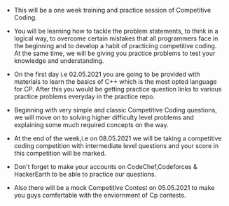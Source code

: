 - This will be a one week training and practice session of Competitive Coding.

- You will be learning how to tackle the problem statements, to think in a logical way, to overcome certain mistakes that all programmers face in the beginning and to develop a    habit of practicing competitive coding. At the same time, we will be giving you practice problems to test your knowledge and understanding.

- On the first day i.e 02.05.2021 you are going to be provided with materials to learn the basics of C++ which is the most opted language for CP. After this you would be getting  practice question links to various practice problems everyday in the practice repo.

- Beginning with very simple and classic Competitive Coding questions, we will move on to solving higher difficulty level problems and explaining some much required concepts on the  way.

- At the end of the week,i.e on 08.05.2021  we will be taking a competitive coding competition with intermediate level questions and your score in this competition will be marked.

- Don't forget to make your accounts on CodeChef,Codeforces & HackerEarth to be able to practice our questions.

- Also there will be a mock Competitive Contest on 05.05.2021 to make you guys comfertable with the enviornment of Cp contests.
